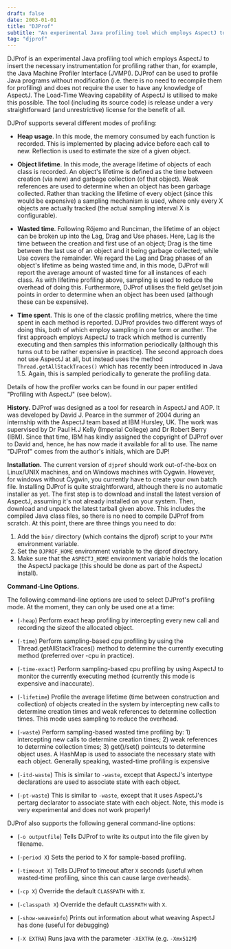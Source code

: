 ```yaml
---
draft: false
date: 2003-01-01
title: "DJProf"
subtitle: "An experimental Java profiling tool which employs AspectJ to insert the necessary instrumentation for profiling rather than, for example, the Java Machine Profiler Interface (JVMPI). DJProf can be used to profile Java programs without modification (i.e. there is no need to recompile them for profiling) and does not require the user to have any knowledge of AspectJ. "
tag: "djprof"
---
```


DJProf is an experimental Java profiling tool which employs AspectJ to insert the necessary instrumentation for profiling rather than, for example, the Java Machine Profiler Interface (JVMPI). DJProf can be used to profile Java programs without modification (i.e. there is no need to recompile them for profiling) and does not require the user to have any knowledge of AspectJ. The Load-Time Weaving capability of AspectJ is utilised to make this possible. The tool (including its source code) is release under a very straightforward (and unrestrictive) license for the benefit of all.

DJProf supports several different modes of profiling:

   * **Heap usage**. In this mode, the memory consumed by each function is recorded. This is implemented by placing advice before each call to new. Reflection is used to estimate the size of a given object.

   * **Object lifetime**. In this mode, the average lifetime of objects of each class is recorded. An object's lifetime is defined as the time between creation (via new) and garbage collection (of that object). Weak references are used to determine when an object has been garbage collected. Rather than tracking the lifetime of every object (since this would be expensive) a sampling mechanism is used, where only every X objects are actually tracked (the actual sampling interval X is configurable).

   * **Wasted time**. Following Röjemo and Runciman, the lifetime of an object can be broken up into the Lag, Drag and Use phases. Here, Lag is the time between the creation and first use of an object; Drag is the time between the last use of an object and it being garbage collected; while Use covers the remainder. We regard the Lag and Drag phases of an object's lifetime as being wasted time and, in this mode, DJProf will report the average amount of wasted time for all instances of each class. As with lifetime profiling above, sampling is used to reduce the overhead of doing this. Furthermore, DJProf utilises the field get/set join points in order to determine when an object has been used (although these can be expensive).

   * **Time spent**. This is one of the classic profiling metrics, where the time spent in each method is reported. DJProf provides two different ways of doing this, both of which employ sampling in one form or another. The first approach employs AspectJ to track which method is currently executing and then samples this information periodically (although this turns out to be rather expensive in practice). The second approach does not use AspectJ at all, but instead uses the method `Thread.getAllStackTraces()` which has recently been introduced in Java 1.5. Again, this is sampled periodically to generate the profiling data.

Details of how the profiler works can be found in our paper entitled "Profiling with AspectJ" (see below).

**History.** DJProf was designed as a tool for research in AspectJ and AOP. It was developed by David J. Pearce in the summer of 2004 during an internship with the AspectJ team based at IBM Hursley, UK. The work was supervised by Dr Paul H.J Kelly (Imperial College) and Dr Robert Berry (IBM). Since that time, IBM has kindly assigned the copyright of DJProf over to David and, hence, he has now made it available for all to use. The name "DJProf" comes from the author's initials, which are DJP!

**Installation.**  The current version of `djprof` should work out-of-the-box on Linux/UNIX machines, and on Windows machines with Cygwin. However, for windows without Cygwin, you currently have to create your own batch file.  Installing DJProf is quite straightforward, although there is no automatic installer as yet. The first step is to download and install the latest version of AspectJ, assuming it's not already installed on your system. Then, download and unpack the latest tarball given above. This includes the compiled Java class files, so there is no need to compile DJProf from scratch. At this point, there are three things you need to do:

   1. Add the `bin/` directory (which contains the djprof) script to your `PATH` environment variable.
   2. Set the `DJPROF_HOME` environment variable to the djprof directory.
   3. Make sure that the `ASPECTJ_HOME` environment variable holds the location the AspectJ package (this should be done as part of the AspectJ install).

**Command-Line Options.**

The following command-line options are used to select DJProf's profiling mode. At the moment, they can only be used one at a time:

   - (`-heap`) Perform exact heap profiling by intercepting every new call and recording the sizeof the allocated object.

   - (`-time`) Perform sampling-based cpu profiling by using the Thread.getAllStackTraces() method to determine the currently executing method (preferred over -cpu in practice).
   
   - (`-time-exact`) Perform sampling-based cpu profiling by using AspectJ to monitor the currently executing method (currently this mode is expensive and inaccurate).
   
   - (`-lifetime`) Profile the average lifetime (time between construction and collection) of objects created in the system by intercepting new calls to determine creation times and weak references to determine collection times. This mode uses sampling to reduce the overhead.
   
   - (`-waste`) Perform sampling-based wasted time profiling by: 1) intercepting new calls to determine creation times; 2) weak references to determine collection times; 3) get()/set() pointcuts to determine object uses. A HashMap is used to associate the necessary state with each object. Generally speaking, wasted-time profiling is expensive
   
   - (`-itd-waste`) This is similar to `-waste`, except that AspectJ's intertype declarations are used to associate state with each object.

   - (`-pt-waste`) This is similar to `-waste`, except that it uses AspectJ's pertarg declarator to associate state with each object. Note, this mode is very experimental and does not work properly!

DJProf also supports the following general command-line options:

   - (`-o outputfile`) Tells DJProf to write its output into the file given by filename.

   - (`-period X`) Sets the period to X for sample-based profiling.
   
   - (`-timeout X`) Tells DJProf to timeout after `X` seconds (useful when wasted-time profiling, since this can cause large overheads).
   
   - (`-cp X`) Override the default `CLASSPATH` with `X`.
   
   - (`-classpath X`) Override the default `CLASSPATH` with `X`.
   
   - (`-show-weaveinfo`) Prints out information about what weaving AspectJ has done (useful for debugging)
   
   - (`-X EXTRA`) Runs java with the parameter `-XEXTRA` (e.g. `-Xmx512M`)